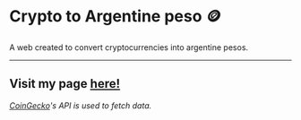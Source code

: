 # Crypto to Argentine peso 🪙

A web created to convert cryptocurrencies into argentine pesos.

---

## **Visit my page** [here!](https://cryptotoarg.vercel.app "Let's go!")

*[CoinGecko](https://www.coingecko.com)'s API is used to fetch data.*
